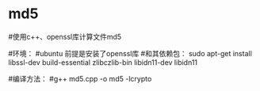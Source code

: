 # md5
#使用c++、openssl库计算文件md5

#环境：
#ubuntu 前提是安装了openssl库
#和其依赖包：
sudo apt-get install libssl-dev build-essential zlibczlib-bin libidn11-dev libidn11

#编译方法：
#g++ md5.cpp -o md5 -lcrypto

